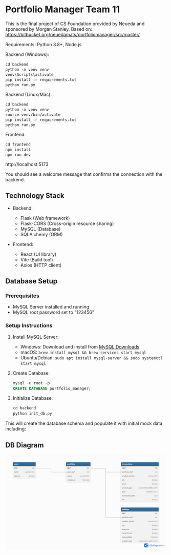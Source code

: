# Portfolio Manager Team 11

This is the final project of CS Foundation provided by Neueda and sponsored by Morgan Stanley.
Based on: https://bitbucket.org/neuedamats/portfoliomanager/src/master/

Requirements: Python 3.8+, Node.js

Backend (Windows):

```
cd backend
python -m venv venv
venv\Scripts\activate
pip install -r requirements.txt
python run.py
```

Backend (Linux/Mac):

```
cd backend
python -m venv venv
source venv/bin/activate
pip install -r requirements.txt
python run.py
```

Frontend:

```
cd frontend
npm install
npm run dev
```

http://localhost:5173

You should see a welcome message that confirms the connection with the backend.

## Technology Stack

- Backend:

  - Flask (Web framework)
  - Flask-CORS (Cross-origin resource sharing)
  - MySQL (Database)
  - SQLAlchemy (ORM)

- Frontend:
  - React (UI library)
  - Vite (Build tool)
  - Axios (HTTP client)

## Database Setup

### Prerequisites

- MySQL Server installed and running
- MySQL root password set to "123456"

### Setup Instructions

1. Install MySQL Server:

   - Windows: Download and install from [MySQL Downloads](https://dev.mysql.com/downloads/installer/)
   - macOS: `brew install mysql && brew services start mysql`
   - Ubuntu/Debian: `sudo apt install mysql-server && sudo systemctl start mysql`

2. Create Database:

   ```sql
   mysql -u root -p
   CREATE DATABASE portfolio_manager;
   ```

3. Initialize Database:
   ```bash
   cd backend
   python init_db.py
   ```

This will create the database schema and populate it with initial mock data including:

## DB Diagram

![DB Diagram](assets/db_diagram_team11.png)
